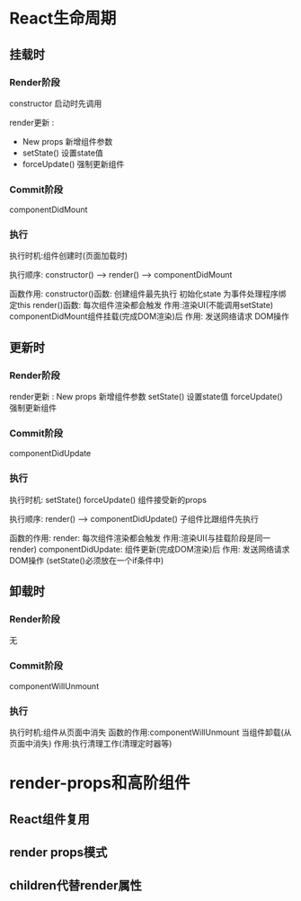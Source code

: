 # React生命周期

## 挂载时
### Render阶段
constructor 启动时先调用

render更新 :
* New props  新增组件参数
* setState()  设置state值
* forceUpdate() 强制更新组件


### Commit阶段
componentDidMount

### 执行
执行时机:组件创建时(页面加载时)

执行顺序: constructor() --> render() --> componentDidMount

函数作用: 
constructor()函数: 创建组件最先执行  初始化state 为事件处理程序绑定this
render()函数: 每次组件渲染都会触发  作用:渲染UI(不能调用setState)
componentDidMount组件挂载(完成DOM渲染)后 作用: 发送网络请求  DOM操作  



## 更新时
### Render阶段
render更新 :
New props  新增组件参数
setState()  设置state值
forceUpdate() 强制更新组件


### Commit阶段
componentDidUpdate


### 执行
执行时机: setState() forceUpdate() 组件接受新的props

执行顺序: render() --> componentDidUpdate()
子组件比跟组件先执行

函数的作用:
render: 每次组件渲染都会触发  作用:渲染UI(与挂载阶段是同一render)
componentDidUpdate: 组件更新(完成DOM渲染)后  作用: 发送网络请求  DOM操作  (setState()必须放在一个if条件中)



## 卸载时
### Render阶段
无


### Commit阶段
componentWillUnmount

### 执行
执行时机:组件从页面中消失
函数的作用:componentWillUnmount 当组件卸载(从页面中消失) 作用:执行清理工作(清理定时器等)


# render-props和高阶组件

## React组件复用

## render props模式

## children代替render属性